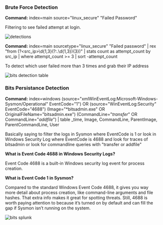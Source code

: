 ### Brute Force Detection
**Command:** index=main source="linux_secure" "Failed Password"

Filtering to see failed attempt at login.

![detections](https://github.com/user-attachments/assets/47d88c3c-eec2-4532-94ae-ca2d29331ae7)

**Command:** index=main sourcetype="linux_secure" "Failed password" | rex "from (?<src_ip>\d{1,3}(?:\.\d{1,3}){3})" | stats count as attempt_count by src_ip | where attempt_count >= 3 | sort -attempt_count

To detect which user failed more than 3 times and grab their IP address

![bits detection table](https://github.com/user-attachments/assets/b4c6bd83-d747-49eb-bff5-c5d5ed38cd8f)

### Bits Persistance Detection
**Command:** index=windows (source="xmlWinEventLog:Microsoft-Windows-Sysmon/Operational" EventCode="1") OR (source="WinEventLog:Security" EventCode="4688")
(Image="*bitsadmin.exe" OR OriginalFileName="bitsadmin.exe")
(CommandLine="*transfer*" OR CommandLine="*addfile*")
| table _time, Image, CommandLine, ParentImage, ParentCommandLine, User

Basically saying to filter the logs in Sysmon where EventCode is 1 or look in Windows Security Log where EventCode is 4688 and look for traces of bitsadmin or look for commandline queries with "transfer or addfile"

**What is Event Code 4688 in Windows Security Logs?**

Event Code 4688 is a built-in Windows security log event for process creation.

**What is Event Code 1 in Sysmon?**

Compared to the standard Windows Event Code 4688, it gives you way more detail about process creation, like command-line arguments and file hashes. That extra info makes it great for spotting threats. Still, 4688 is worth paying attention to because it’s turned on by default and can fill the gap if Sysmon isn’t running on the system.


![bits splunk](https://github.com/user-attachments/assets/52c5578f-6ca7-4377-8b2d-efb1beec1600)
